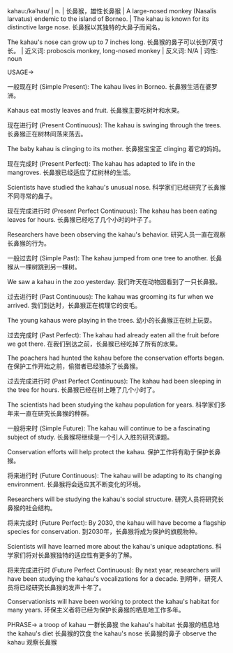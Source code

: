 kahau:/kəˈhaʊ/ | n. | 长鼻猴，雄性长鼻猴 | A large-nosed monkey (Nasalis larvatus) endemic to the island of Borneo. |  The kahau is known for its distinctive large nose. 长鼻猴以其独特的大鼻子而闻名。

The kahau's nose can grow up to 7 inches long. 长鼻猴的鼻子可以长到7英寸长。 | 近义词: proboscis monkey, long-nosed monkey | 反义词: N/A | 词性: noun


USAGE->

一般现在时 (Simple Present):
The kahau lives in Borneo.  长鼻猴生活在婆罗洲。

Kahaus eat mostly leaves and fruit. 长鼻猴主要吃树叶和水果。


现在进行时 (Present Continuous):
The kahau is swinging through the trees.  长鼻猴正在树林间荡来荡去。

The baby kahau is clinging to its mother. 长鼻猴宝宝正 clinging 着它的妈妈。


现在完成时 (Present Perfect):
The kahau has adapted to life in the mangroves. 长鼻猴已经适应了红树林的生活。

Scientists have studied the kahau's unusual nose. 科学家们已经研究了长鼻猴不同寻常的鼻子。


现在完成进行时 (Present Perfect Continuous):
The kahau has been eating leaves for hours. 长鼻猴已经吃了几个小时的叶子了。

Researchers have been observing the kahau's behavior. 研究人员一直在观察长鼻猴的行为。


一般过去时 (Simple Past):
The kahau jumped from one tree to another. 长鼻猴从一棵树跳到另一棵树。

We saw a kahau in the zoo yesterday. 我们昨天在动物园看到了一只长鼻猴。


过去进行时 (Past Continuous):
The kahau was grooming its fur when we arrived. 我们到达时，长鼻猴正在梳理它的皮毛。

The young kahaus were playing in the trees. 幼小的长鼻猴正在树上玩耍。


过去完成时 (Past Perfect):
The kahau had already eaten all the fruit before we got there. 在我们到达之前，长鼻猴已经吃掉了所有的水果。

The poachers had hunted the kahau before the conservation efforts began. 在保护工作开始之前，偷猎者已经猎杀了长鼻猴。


过去完成进行时 (Past Perfect Continuous):
The kahau had been sleeping in the tree for hours. 长鼻猴已经在树上睡了几个小时了。

The scientists had been studying the kahau population for years. 科学家们多年来一直在研究长鼻猴的种群。



一般将来时 (Simple Future):
The kahau will continue to be a fascinating subject of study. 长鼻猴将继续是一个引人入胜的研究课题。

Conservation efforts will help protect the kahau. 保护工作将有助于保护长鼻猴。


将来进行时 (Future Continuous):
The kahau will be adapting to its changing environment. 长鼻猴将会适应其不断变化的环境。

Researchers will be studying the kahau's social structure. 研究人员将研究长鼻猴的社会结构。


将来完成时 (Future Perfect):
By 2030, the kahau will have become a flagship species for conservation. 到2030年，长鼻猴将成为保护的旗舰物种。

Scientists will have learned more about the kahau's unique adaptations. 科学家们将对长鼻猴独特的适应性有更多的了解。


将来完成进行时 (Future Perfect Continuous):
By next year, researchers will have been studying the kahau's vocalizations for a decade. 到明年，研究人员将已经研究长鼻猴的发声十年了。

Conservationists will have been working to protect the kahau's habitat for many years.  环保主义者将已经为保护长鼻猴的栖息地工作多年。


PHRASE->
a troop of kahau 一群长鼻猴
the kahau's habitat 长鼻猴的栖息地
the kahau's diet 长鼻猴的饮食
the kahau's nose 长鼻猴的鼻子
observe the kahau 观察长鼻猴
